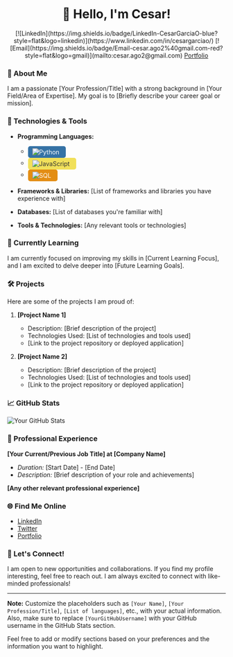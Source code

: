 <h1 align="center">👋 Hello, I'm Cesar!</h1>

<p align="center">
   [![LinkedIn](https://img.shields.io/badge/LinkedIn-CesarGarciaO-blue?style=flat&logo=linkedin)](https://www.linkedin.com/in/cesargarciao/)
   [![Email](https://img.shields.io/badge/Email-cesar.ago2%40gmail.com-red?style=flat&logo=gmail)](mailto:cesar.ago2@gmail.com)
   <a href="https://www.ocarinasoftware.com" target="_blank">Portfolio</a>
</p>

### 🚀 About Me

I am a passionate [Your Profession/Title] with a strong background in [Your Field/Area of Expertise]. My goal is to [Briefly describe your career goal or mission].

### 🔧 Technologies & Tools
- **Programming Languages:**
  - <div style="display: inline-block; background-color: #3572A5; color: #fff; padding: 5px 10px; border-radius: 5px; margin-right: 5px;"><img src="https://img.shields.io/badge/Python-3776AB?style=for-the-badge&logo=python&logoColor=white" alt="Python" style="vertical-align: middle; margin-right: 5px;"></div>
  - <div style="display: inline-block; background-color: #F1E05A; color: #333; padding: 5px 10px; border-radius: 5px; margin-right: 5px;"><img src="https://img.shields.io/badge/JavaScript-F7DF1E?style=for-the-badge&logo=javascript&logoColor=black" alt="JavaScript" style="vertical-align: middle; margin-right: 5px;"></div>
  - <div style="display: inline-block; background-color: #E38D13; color: #fff; padding: 5px 10px; border-radius: 5px;"><img src="https://img.shields.io/badge/SQL-004880?style=for-the-badge&logo=sql&logoColor=white" alt="SQL" style="vertical-align: middle; margin-right: 5px;"></div>

- **Frameworks & Libraries:** [List of frameworks and libraries you have experience with]
- **Databases:** [List of databases you're familiar with]
- **Tools & Technologies:** [Any relevant tools or technologies]


### 🌱 Currently Learning

I am currently focused on improving my skills in [Current Learning Focus], and I am excited to delve deeper into [Future Learning Goals].

### 🛠️ Projects

Here are some of the projects I am proud of:

1. **[Project Name 1]**

   - Description: [Brief description of the project]
   - Technologies Used: [List of technologies and tools used]
   - [Link to the project repository or deployed application]

2. **[Project Name 2]**
   - Description: [Brief description of the project]
   - Technologies Used: [List of technologies and tools used]
   - [Link to the project repository or deployed application]

### 📈 GitHub Stats

![Your GitHub Stats](https://github-readme-stats.vercel.app/api?username=YourGitHubUsername&show_icons=true&count_private=true)

### 💼 Professional Experience

**[Your Current/Previous Job Title] at [Company Name]**

- _Duration:_ [Start Date] - [End Date]
- _Description:_ [Brief description of your role and achievements]

**[Any other relevant professional experience]**

### 🌐 Find Me Online

- [LinkedIn](https://www.linkedin.com/in/your-linkedin-profile/)
- [Twitter](https://twitter.com/your-twitter-handle)
- [Portfolio](https://your-portfolio-website.com/)

### 🤝 Let's Connect!

I am open to new opportunities and collaborations. If you find my profile interesting, feel free to reach out. I am always excited to connect with like-minded professionals!

---

**Note:** Customize the placeholders such as `[Your Name]`, `[Your Profession/Title]`, `[List of languages]`, etc., with your actual information. Also, make sure to replace `[YourGitHubUsername]` with your GitHub username in the GitHub Stats section.

Feel free to add or modify sections based on your preferences and the information you want to highlight.
